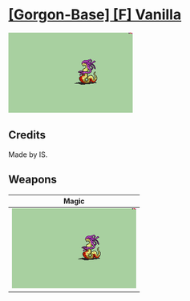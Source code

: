 # [\[Gorgon-Base\] \[F\] Vanilla](./)

<img src="./6.%20Magic/Magic_000.png" alt="[Gorgon-Base] [F] Vanilla standing" />

## Credits

Made by IS.

## Weapons


|Magic |
|  :---: |
| <img alt="Magic animation" src="./6.%20Magic/Magic.gif" /> |
